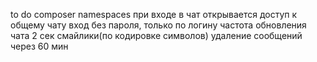 to do
composer
namespaces
при входе в чат открывается доступ к общему чату
вход без пароля, только по логину
частота обновления чата 2 сек
смайлики(по кодировке символов)
удаление сообщений через 60 мин

